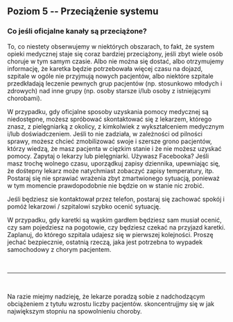 ## Poziom 5 -- Przeciążenie systemu

### Co jeśli oficjalne kanały są przeciążone?

To, co niestety obserwujemy w niektórych obszarach, to fakt, że system opieki medycznej staje się coraz bardziej przeciążony, jeśli zbyt wiele osób choruje w tym samym czasie. Albo nie można się dostać, albo otrzymujemy informację, że karetka będzie potrzebowała więcej czasu na dojazd, szpitale w ogóle nie przyjmują nowych pacjentów, albo niektóre szpitale przedkładają leczenie pewnych grup pacjentów (np. stosunkowo młodych i zdrowych) nad inne grupy (np. osoby starsze i/lub osoby z istniejącymi chorobami).

W przypadku, gdy oficjalne sposoby uzyskania pomocy medycznej są niedostępne, możesz spróbować skontaktować się z lekarzem, którego znasz, z pielęgniarką z okolicy, z kimkolwiek z wykształceniem medycznym i/lub doświadczeniem. Jeśli to nie zadziała, w zależności od pilności sprawy, możesz chcieć zmobilizować swoje i szersze grono pacjentów, którzy wiedzą, że masz pacjenta w cięzkim stanie i że nie możesz uzyskać pomocy. Zapytaj o lekarzy lub pielęgniarki. Używasz Facebooka? Jeśli masz trochę wolnego czasu, uporządkuj zapisy dziennika, upewniając się, że dośtepny lekarz może natychmiast zobaczyć zapisy temperatury, itp. Postaraj się nie sprawiać wrażenia zbyt zmartwionego sytuacją, ponieważ w tym momencie prawdopodobnie nie będzie on w stanie nic zrobić.

Jeśli będziesz sie kontaktował przez telefon, postaraj się zachować spokój i pomóż lekarzowi / szpitalowi szybko ocenić sytuację. 

W przypadku, gdy karetki są wąskim gardłem będziesz sam musiał ocenić, czy sam pojedziesz na pogotowie, czy będziesz czekać na przyjazd karetki. Zaplanuj, do którego szpitala udajesz się w pierwszej kolejności. Proszę jechać bezpiecznie, ostatnią rzeczą, jaka jest potrzebna to wypadek samochodowy z chorym pacjentem.

&nbsp;

----

&nbsp;

Na razie miejmy nadzieję, że lekarze poradzą sobie z nadchodzącym obciążeniem z tytułu wzrostu liczby pacjentów. skoncentrujjmy się w jak największym stopniu na spowolnieniu choroby.

